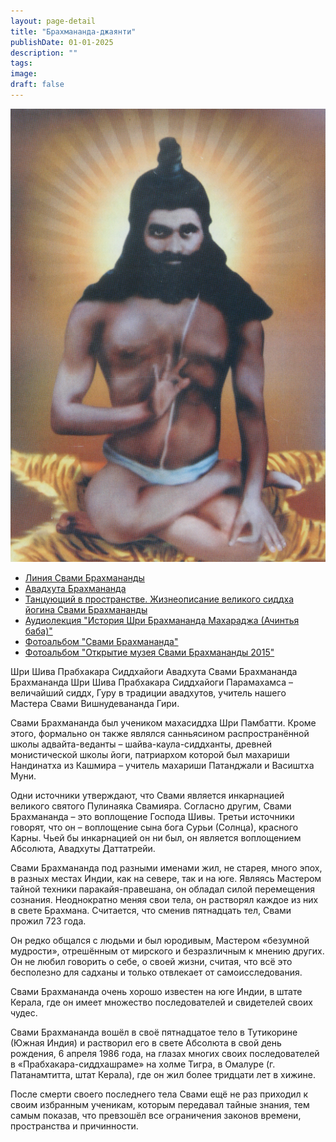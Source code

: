 ```yaml
---
layout: page-detail
title: "Брахмананда-джаянти"
publishDate: 01-01-2025
description: ""
tags:
image:
draft: false
---
```


![](/i/images/svami-brakhmanandy-5.jpg) 

  
* [Линия Свами Брахмананды](/kontent/8440/?sphrase%5Fid=29721)
* [Авадхута Брахмананда](/nasha-traditsiya/sv-avadkhuta-brakhmananda/?sphrase%5Fid=29721)
* [Танцующий в пространстве. Жизнеописание великого сиддха йогина Свами Брахмананды](/library/svyashchennye-teksty/zhizneopisanie-velikogo-siddkha-yogina-svami-brakhmanandy/?sphrase%5Fid=29721)
* [Аудиолекция "История Шри Брахмананда Махараджа (Ачинтья баба)"](/audiogallery/audiolektsii/1346/?sphrase%5Fid=29721)
* [Фотоальбом "Свами Брахмананда"](/foto/svami-brakhmananda/)
* [Фотоальбом "Открытие музея Свами Брахмананды 2015"](/foto/otkrytie-muzeya-svami-brakhmanandy-2015/)

 Шри Шива Прабхакара Сиддхайоги Авадхута Свами Брахмананда Брахмананда Шри Шива Прабхакара Сиддхайоги Парамахамса – величайший сиддх, Гуру в традиции авадхутов, учитель нашего Мастера Свами Вишнудевананда Гири.

 Свами Брахмананда был учеником махасиддха Шри Памбатти. Кроме этого, формально он также являлся санньясином распространённой школы адвайта-веданты – шайва-каула-сиддханты, древней монистической школы йоги, патриархом которой был махариши Нандинатха из Кашмира – учитель махариши Патанджали и Васиштха Муни.

 Одни источники утверждают, что Свами является инкарнацией великого святого Пулинаяка Свамияра. Согласно другим, Свами Брахмананда – это воплощение Господа Шивы. Третьи источники говорят, что он – воплощение сына бога Сурьи (Солнца), красного Карны. Чьей бы инкарнацией он ни был, он является воплощением Абсолюта, Авадхуты Даттатрейи.

 Свами Брахмананда под разными именами жил, не старея, много эпох, в разных местах Индии, как на севере, так и на юге. Являясь Мастером тайной техники паракайя-правешана, он обладал силой перемещения сознания. Неоднократно меняя свои тела, он растворял каждое из них в свете Брахмана. Считается, что сменив пятнадцать тел, Свами прожил 723 года.

 Он редко общался с людьми и был юродивым, Мастером «безумной мудрости», отрешённым от мирского и безразличным к мнению других. Он не любил говорить о себе, о своей жизни, считая, что всё это бесполезно для садханы и только отвлекает от самоисследования.

 Свами Брахмананда очень хорошо известен на юге Индии, в штате Керала, где он имеет множество последователей и свидетелей своих чудес.

 Свами Брахмананда вошёл в своё пятнадцатое тело в Тутикорине (Южная Индия) и растворил его в свете Абсолюта в свой день рождения, 6 апреля 1986 года, на глазах многих своих последователей в «Прабхакара-сиддхашраме» на холме Тигра, в Омалуре (г. Патанамтитта, штат Керала), где он жил более тридцати лет в хижине.

 После смерти своего последнего тела Свами ещё не раз приходил к своим избранным ученикам, которым передавал тайные знания, тем самым показав, что превзошёл все ограничения законов времени, пространства и причинности.
  
  
